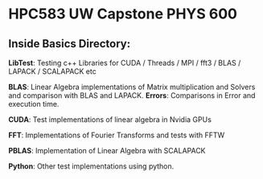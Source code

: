 # HPC583 UW Capstone PHYS 600

## Inside **Basics** Directory:

**LibTest**: Testing c++ Libraries for CUDA / Threads / MPI / fft3 / BLAS / LAPACK / SCALAPACK etc

**BLAS**: Linear Algebra implementations of Matrix multiplication and Solvers and comparison with BLAS and LAPACK. 
**Errors**: Comparisons in Error and execution time.

**CUDA**: Test implementations of linear algebra in Nvidia GPUs

**FFT**: Implementations of Fourier Transforms and tests with FFTW

**PBLAS**: Implementation of Linear Algebra with SCALAPACK

**Python**: Other test implementations using python.

